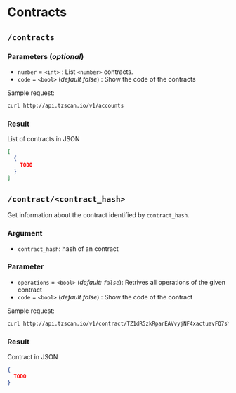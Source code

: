 # Contracts

## `/contracts`

### Parameters (*optional*)

 - `number` = `<int>` : List `<number>` contracts.
 - `code` = `<bool>` (*default false*) : Show the code of the contracts

Sample request:
```bash
curl http://api.tzscan.io/v1/accounts
```

### Result

List of contracts in JSON

```json
[
  {
    TODO
  }
]
```

## `/contract/<contract_hash>`

Get information about the contract identified by `contract_hash`.

### Argument

- `contract_hash`: hash of an contract

### Parameter

- `operations` = `<bool>` (*default: `false`*): Retrives all operations of the given contract
- `code` = `<bool>` (*default false*) : Show the code of the contract

Sample request:
```bash
curl http://api.tzscan.io/v1/contract/TZ1dR5zkRparEAVvyjNF4xactuavFQ7sYdqy?operations=true
```

### Result

Contract in JSON

```json
{
  TODO
}
```